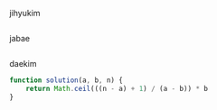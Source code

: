 jihyukim
```js

```

jabae
```js

```

daekim
```js
function solution(a, b, n) {
    return Math.ceil(((n - a) + 1) / (a - b)) * b
}
```
